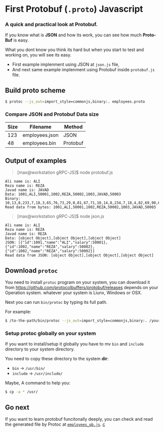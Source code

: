 # First Protobuf (`.proto`) Javascript

### A quick and practical look at Protobuf. 

If you know what is **JSON** and how its work, you can see how much **Proto-Buf** is easy.

What you dont know you think its hard but when you start to test and working on, you will see its easy.

- First example implenment using JSON at `json.js` file,
- And next same example implenment using Protobuf inside `protobuf.js` file.

## Build proto scheme

```bash
$ protoc --js_out=import_style=commonjs,binary:. employees.proto
```

### Compare JSON and Protobuf Data size

| Size |   Filename    | Method   |
|------|---------------|----------|
| 123  | employees.json| JSON     |
| 48   | employees.bin | Protobuf |

## Output of examples

> [max@workstation gRPC-JS]$ node protobuf.js 
```
Ali name is: ALI
Reza name is: REZA
Javad name is: JAVAD
Data: 1001,ALI,50001,1002,REZA,50002,1003,JAVAD,50003
Binary: 10,13,8,233,7,18,3,65,76,73,29,0,81,67,71,10,14,8,234,7,18,4,82,69,90,65,29,0,82,67,71,10,15,8,235,7,18,5,74,65,86,65,68,29,0,83,67,71
Read data from bytes: 1001,ALI,50001,1002,REZA,50002,1003,JAVAD,50003
```

> [max@workstation gRPC-JS]$ node json.js 
```
Ali name is: ALI
Reza name is: REZA
Javad name is: REZA
Data: [object Object],[object Object],[object Object]
JSON: [{"id":1001,"name":"ALI","salary":50001},{"id":1002,"name":"REZA","salary":50002},{"id":1002,"name":"REZA","salary":50002}]
Read data from JSON: [object Object],[object Object],[object Object]
```

## Download `protoc`

You need to install `protoc` program on your system, you can download it from https://github.com/protocolbuffers/protobuf/releases depends on your Operation system. whatever your system is Liunx, Windows or OSX.

Next you can run `bin/protoc` by typing its full path.

For example:
```bash
$ /to-the-path/bin/protoc --js_out=import_style=commonjs,binary:. /your-source-path/employees.proto
```

### Setup protoc globally on your system

If you want to install/setup it globally you have to mv `bin` and `include` directory to your system directory.

You need to copy these directory to the system **dir**:
- `bin` -> `/usr/bin/`
- `include` -> `/usr/include/`

Maybe, A command to help you:

```bash
$ cp -a * /usr/
```

## Go next

If you want to learn protobuf funcitonally deeply, you can check and read the generated file by Protoc at [`employees_pb.js`](employees_pb.js). [c](https://www.youtube.com/watch?v=46O73On0gyI)
